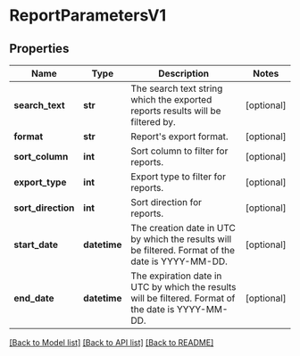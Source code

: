 # ReportParametersV1

## Properties
Name | Type | Description | Notes
------------ | ------------- | ------------- | -------------
**search_text** | **str** | The search text string which the exported reports results will be filtered by. | [optional] 
**format** | **str** | Report&#39;s export format. | [optional] 
**sort_column** | **int** | Sort column to filter for reports. | [optional] 
**export_type** | **int** | Export type to filter for reports. | [optional] 
**sort_direction** | **int** | Sort direction for reports. | [optional] 
**start_date** | **datetime** | The creation date in UTC by which the results will be filtered. Format of the date is YYYY-MM-DD. | [optional] 
**end_date** | **datetime** | The expiration date in UTC by which the results will be filtered. Format of the date is YYYY-MM-DD. | [optional] 

[[Back to Model list]](../README.md#documentation-for-models) [[Back to API list]](../README.md#documentation-for-api-endpoints) [[Back to README]](../README.md)


